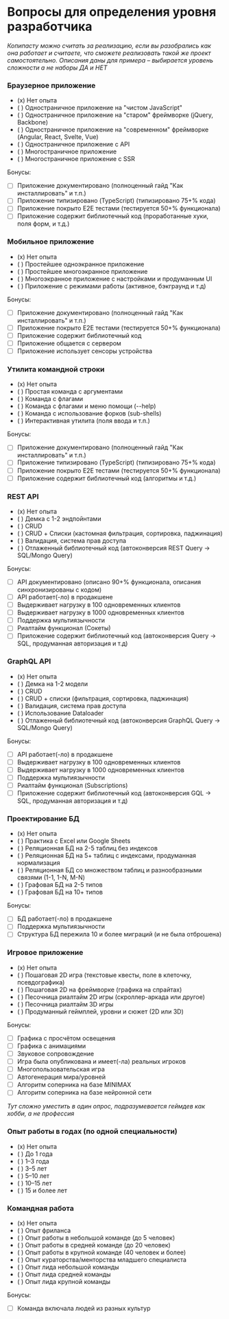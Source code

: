 # Вопросы для определения уровня разработчика

*Копипасту можно считать за реализацию, если вы разобрались как она работает*
*и считаете, что сможете реализовать такой же проект самостоятельно.*
*Описания даны для примера – выбирается уровень сложности а не наборы ДА и НЕТ*

### Браузерное приложение

- (x) Нет опыта
- ( ) Одностраничное приложение на "чистом JavaScript"
- ( ) Одностраничное приложение на "старом" фреймворке (jQuery, Backbone)
- ( ) Одностраничное приложение на "современном" фреймворке (Angular, React, Svelte, Vue)
- ( ) Одностраничное приложение с API
- ( ) Многостраничное приложение
- ( ) Многостраничное приложение с SSR

Бонусы:
- [ ] Приложение документировано (полноценный гайд "Как инсталлировать" и т.п.)
- [ ] Приложение типизировано (TypeScript) (типизировано 75+% кода)
- [ ] Приложение покрыто E2E тестами (тестируется 50+% функционала)
- [ ] Приложение содержит библиотечный код (проработанные хуки, поля форм, и т.д.)

### Мобильное приложение

- (x) Нет опыта
- ( ) Простейшее одноэкранное приложение 
- ( ) Простейшее многоэкранное приложение
- ( ) Многоэкранное приложение с настройками и продуманным UI
- ( ) Приложение с режимами работы (активное, бэкграунд и т.д)

Бонусы:
- [ ] Приложение документировано (полноценный гайд "Как инсталлировать" и т.п.)
- [ ] Приложение покрыто E2E тестами (тестируется 50+% функционала)
- [ ] Приложение содержит библиотечный код
- [ ] Приложение общается с сервером
- [ ] Приложение использует сенсоры устройства

### Утилита командной строки

- (x) Нет опыта
- ( ) Простая команда с аргументами
- ( ) Команда с флагами
- ( ) Команда с флагами и меню помощи (--help)
- ( ) Команда с использование форков (sub-shells)
- ( ) Интерактивная утилита (поля ввода и т.п.)

Бонусы:
- [ ] Приложение документировано (полноценный гайд "Как инсталлировать" и т.п.)
- [ ] Приложение типизировано (TypeScript) (типизировано 75+% кода)
- [ ] Приложение покрыто E2E тестами (тестируется 50+% функционала)
- [ ] Приложение содержит библиотечный код (алгоритмы и т.д.)

### REST API

- (x) Нет опыта
- ( ) Демка с 1-2 эндпойнтами
- ( ) CRUD 
- ( ) CRUD + Списки (кастомная фильтрация, сортировка, паджинация)
- ( ) Валидация, система прав доступа
- ( ) Отлаженный библиотечный код (автоконверсия REST Query -> SQL/Mongo Query)

Бонусы:
- [ ] API документировано (описано 90+% функционала, описания синхронизированы с кодом)
- [ ] API работает(-ло) в продакшене
- [ ] Выдерживает нагрузку в 100 одновременных клиентов
- [ ] Выдерживает нагрузку в 1000 одновременных клиентов
- [ ] Поддержка мультиязычности
- [ ] Риалтайм функционал (Сокеты)
- [ ] Приложение содержит библиотечный код (автоконверсия Query -> SQL, продуманная авторизация и т.д)

### GraphQL API

- (x) Нет опыта
- ( ) Демка на 1-2 модели
- ( ) CRUD
- ( ) CRUD + списки (фильтрация, сортировка, паджинация)
- ( ) Валидация, система прав доступа
- ( ) Использование Dataloader
- ( ) Отлаженный библиотечный код (автоконверсия GraphQL Query -> SQL/Mongo Query)

Бонусы:
- [ ] API работает(-ло) в продакшене
- [ ] Выдерживает нагрузку в 100 одновременных клиентов
- [ ] Выдерживает нагрузку в 1000 одновременных клиентов
- [ ] Поддержка мультиязычности
- [ ] Риалтайм функционал (Subscriptions)
- [ ] Приложение содержит библиотечный код (автоконверсия GQL -> SQL, продуманная авторизация и т.д)

### Проектирование БД

- (x) Нет опыта
- ( ) Практика с Excel или Google Sheets
- ( ) Реляционная БД на 2-5 таблиц без индексов
- ( ) Реляционная БД на 5+ таблиц с индексами, продуманная нормализация
- ( ) Реляционная БД со множеством таблиц и разнообразными связями (1-1, 1-N, M-N)
- ( ) Графовая БД на 2-5 типов
- ( ) Графовая БД на 10+ типов

Бонусы:
- [ ] БД работает(-ло) в продакшене
- [ ] Поддержка мультиязычности
- [ ] Структура БД пережила 10 и более миграций (и не была отброшена)

### Игровое приложение

- (x) Нет опыта
- ( ) Пошаговая 2D игра (текстовые квесты, поле в клеточку, псевдографика)
- ( ) Пошаговая 2D на фреймворке (графика на спрайтах)
- ( ) Песочница риалтайм 2D игры (скроллер-аркада или другое)
- ( ) Песочница риалтайм 3D игры
- ( ) Продуманный геймплей, уровни и сюжет (2D или 3D)

Бонусы:
- [ ] Графика с просчётом освещения
- [ ] Графика с анимациями
- [ ] Звуковое сопровождение
- [ ] Игра была опубликована и имеет(-ла) реальных игроков
- [ ] Многопользовательская игра
- [ ] Автогенерация мира/уровней
- [ ] Алгоритм соперника на базе MINIMAX
- [ ] Алгоритм соперника на базе нейронной сети

*Тут сложно уместить в один опрос, подразумевается геймдев как хобби, а не профессия* 

### Опыт работы в годах (по одной специальности)

- (x) Нет опыта
- ( ) До 1 года
- ( ) 1–3 года
- ( ) 3–5 лет
- ( ) 5–10 лет
- ( ) 10–15 лет
- ( ) 15 и более лет

### Командная работа

- (x) Нет опыта
- ( ) Опыт фриланса
- ( ) Опыт работы в небольшой команде (до 5 человек)
- ( ) Опыт работы в средней команде (до 20 человек)
- ( ) Опыт работы в крупной команде (40 человек и более)
- ( ) Опыт кураторства/менторства младшего специалиста
- ( ) Опыт лида небольшой команды
- ( ) Опыт лида средней команды
- ( ) Опыт лида крупной команды

Бонусы:
- [ ] Команда включала людей из разных культур
